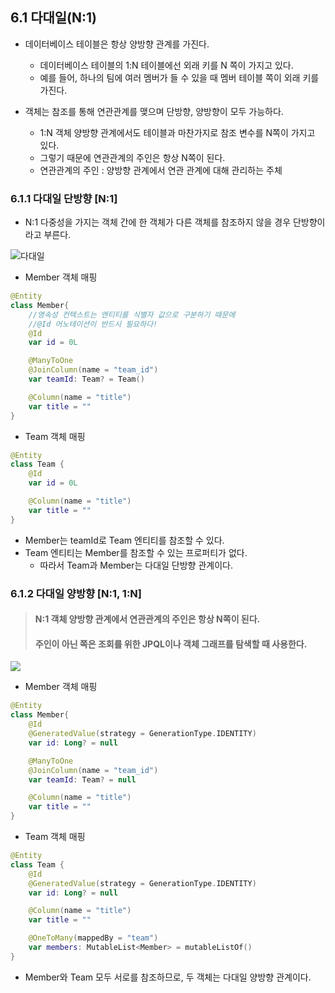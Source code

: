 ## 6.1 다대일(N:1)

- 데이터베이스 테이블은 항상 양방향 관계를 가진다.
  - 데이터베이스 테이블의 1:N 테이블에선 외래 키를 N 쪽이 가지고 있다.
  - 예를 들어, 하나의 팀에 여러 멤버가 들 수 있을 때 멤버 테이블 쪽이 외래 키를 가진다.

- 객체는 참조를 통해 연관관계를 맺으며 단방향, 양방향이 모두 가능하다.
  - 1:N 객체 양방향 관계에서도 테이블과 마찬가지로 참조 변수를 N쪽이 가지고 있다.
  - 그렇기 때문에 연관관계의 주인은 항상 N쪽이 된다.
  - 연관관계의 주인 : 양방향 관계에서 연관 관계에 대해 관리하는 주체

### 6.1.1 다대일 단방향 [N:1]

- N:1 다중성을 가지는 객체 간에 한 객체가 다른 객체를 참조하지 않을 경우 단방향이라고 부른다.

![다대일](https://velog.velcdn.com/images%2Foffsujin%2Fpost%2Fe04716d3-b2e2-4e65-b456-39f99b937913%2Fjpa.png)

- Member 객체 매핑

```kotlin
@Entity
class Member{
    //영속성 컨텍스트는 엔티티를 식별자 값으로 구분하기 때문에
    //@Id 어노테이션이 반드시 필요하다!
    @Id
    var id = 0L

    @ManyToOne
    @JoinColumn(name = "team_id")
    var teamId: Team? = Team()

    @Column(name = "title")
    var title = ""
}
```

- Team 객체 매핑

```kotlin
@Entity
class Team {
    @Id
    var id = 0L

    @Column(name = "title")
    var title = ""
}
```

- Member는 teamId로 Team 엔티티를 참조할 수 있다.
- Team 엔티티는 Member를 참조할 수 있는 프로퍼티가 없다.
  - 따라서 Team과 Member는 다대일 단방향 관계이다.  

### 6.1.2 다대일 양방향 [N:1, 1:N]

> #### N:1 객체 양방향 관계에서 연관관계의 주인은 항상 N쪽이 된다.
> #### 주인이 아닌 쪽은 조회를 위한 JPQL이나 객체 그래프를 탐색할 때 사용한다.

![](https://velog.velcdn.com/images/xlddy02/post/10af5e6a-3ec1-4f4f-aa93-3e624f5e6717/image.png)


- Member 객체 매핑

```kotlin
@Entity
class Member{
    @Id
    @GeneratedValue(strategy = GenerationType.IDENTITY)
    var id: Long? = null

    @ManyToOne
    @JoinColumn(name = "team_id")
    var teamId: Team? = null

    @Column(name = "title")
    var title = ""
}
```

- Team 객체 매핑

```kotlin
@Entity
class Team {
    @Id
    @GeneratedValue(strategy = GenerationType.IDENTITY)
    var id: Long? = null

    @Column(name = "title")
    var title = ""

    @OneToMany(mappedBy = "team")
    var members: MutableList<Member> = mutableListOf()
}
```

- Member와 Team 모두 서로를 참조하므로, 두 객체는 다대일 양방향 관계이다. 